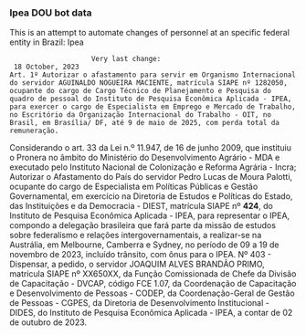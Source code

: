  ### Ipea DOU bot data
 This is an attempt to automate changes of personnel at an specific federal entity in Brazil: Ipea
 
                        Very last change: 
 	 18 October, 2023
	Art. 1º Autorizar o afastamento para servir em Organismo Internacional do servidor AGUINALDO NOGUEIRA MACIENTE, matrícula SIAPE nº 1282050, ocupante do cargo de Cargo Técnico de Planejamento e Pesquisa do quadro de pessoal do Instituto de Pesquisa Econômica Aplicada - IPEA, para exercer o cargo de Especialista em Emprego e Mercado de Trabalho, no Escritório da Organização Internacional do Trabalho - OIT, no Brasil, em Brasília/ DF, até 9 de maio de 2025, com perda total da remuneração.
Considerando o art. 33 da Lei n.º 11.947, de 16 de junho 2009, que instituiu o Pronera no âmbito do Ministério do Desenvolvimento Agrário - MDA e executado pelo Instituto Nacional de Colonização e Reforma Agrária - Incra;
Autorizar o Afastamento do País do servidor Pedro Lucas de Moura Palotti, ocupante do cargo de Especialista em Políticas Públicas e Gestão Governamental, em exercício na Diretoria de Estudos e Políticas do Estado, das Instituições e da Democracia - DIEST, matrícula SIAPE nº **424**, do Instituto de Pesquisa Econômica Aplicada - IPEA, para representar o IPEA, compondo a delegação brasileira que fará parte da missão de estudos sobre federalismo e relações intergovernamentais, a realizar-se na Austrália, em Melbourne, Camberra e Sydney, no período de 09 a 19 de novembro de 2023, incluído trânsito, com ônus para o IPEA.
Nº 403 - Dispensar, a pedido, o servidor JOAQUIM ALVES BRANDÃO PRIMO, matrícula SIAPE nº XX650XX, da Função Comissionada de Chefe da Divisão de Capacitação - DVCAP, código FCE 1.07, da Coordenação de Capacitação e Desenvolvimento de Pessoas - CODEP, da Coordenação-Geral de Gestão de Pessoas - CGPES, da Diretoria de Desenvolvimento Institucional - DIDES, do Instituto de Pesquisa Econômica Aplicada - IPEA, a contar de 02 de outubro de 2023.

